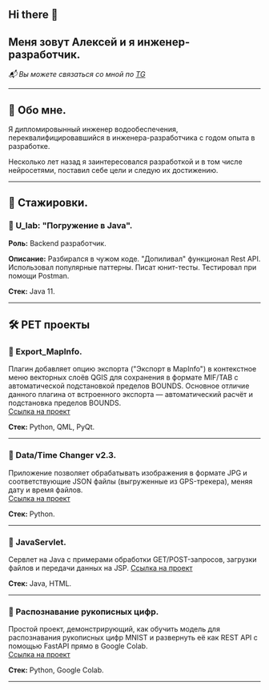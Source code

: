 ## Hi there 👋

## Меня зовут Алексей и я инженер-разработчик.
<!-- Можно изменить профессию -->


*📬 Вы можете связаться со мной по [TG](@HorsovAlexey)* 

---

## 📌 Обо мне.

Я дипломировынный инженер водообеспечения, переквалифицировавшийся в инженера-разработчика с годом опыта в разработке.  

Несколько лет назад я заинтересовался разработкой и в том числе нейросетями, поставил себе цели и следую их достижению.

---

## 🚀 Стажировки.

### 📌 U_lab: "Погружение в Java".  
**Роль:** Backend разработчик. 

**Описание:**  Разбирался в чужом коде. "Допиливал" функционал Rest API. Использовал популярные паттерны. Писат юнит-тесты. Тестировал при помощи Postman.

**Стек:** Java 11.

---

## 🛠 PET проекты

### 🎯 Export_MapInfo. 
Плагин добавляет опцию экспорта ("Экспорт в MapInfo") в контекстное меню векторных слоёв QGIS для сохранения в формате MIF/TAB с автоматической подстановкой пределов BOUNDS. Основное отличие данного плагина от встроенного экспорта — автоматический расчёт и подстановка пределов BOUNDS.  
[Ссылка на проект](https://github.com/Paoak/Export_MapInfo)

**Стек:** Python, QML, PyQt. 

---

### 🎯 Data/Time Changer v2.3.  
Приложение позволяет обрабатывать изображения в формате JPG и соответствующие JSON файлы (выгруженные из GPS-трекера), меняя дату и время файлов.  
[Ссылка на проект](https://github.com/Paoak/TimeChanger)

**Стек:** Python. 

---

### 🎯 JavaServlet.  
Сервлет на Java с примерами обработки GET/POST-запросов, загрузки файлов и передачи данных на JSP.
[Ссылка на проект](https://github.com/Paoak/Servlet/tree/master)

**Стек:** Java, HTML.

---

### 🎯 Распознавание рукописных цифр.  
Простой проект, демонстрирующий, как обучить модель для распознавания рукописных цифр MNIST и развернуть её как REST API с помощью FastAPI прямо в Google Colab.  
[Ссылка на проект](https://github.com/Paoak/RestAPI_MNIST)

**Стек:** Python, Google Colab. 

---
